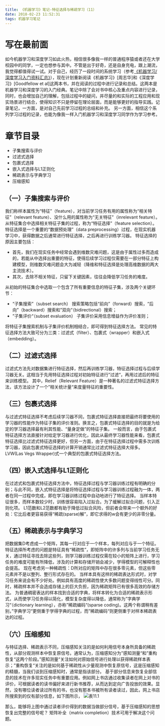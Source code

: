 ```yaml
---
title: 《机器学习》笔记-特征选择与稀疏学习（11）
date: 2018-02-23 11:52:31
tags: 机器学习笔记
---
```

# 写在最前面
如今机器学习和深度学习如此火热，相信很多像我一样的普通程序猿或者还在大学校园中的同学，一定也想参与其中。不管是出于好奇，还是自身充电，跟上潮流，我觉得都值得试一试。对于自己，经历了一段时间的系统学习（参考[《机器学习/深度学习入门资料汇总》](https://zhuanlan.zhihu.com/p/30980999)），现在计划重新阅读《机器学习》[周志华]和《深度学习》[Goodfellow et al]这两本书，并在阅读的过程中进行记录和总结。这两本是机器学习和深度学习的入门经典。笔记中除了会对书中核心及重点内容进行记录，同时，也会增加自己的理解，包括过程中的疑问，并尽量的和实际的工程应用和现实场景进行结合，使得知识不只是停留在理论层面，而是能够更好的指导实践。记录笔记，一方面，是对自己先前学习过程的总结和补充。 另一方面，相信这个系列学习过程的记录，也能为像我一样入门机器学习和深度学习同学作为学习参考。

# 章节目录
* 子集搜索与评价
* 过滤式选择
* 包裹式选择
* 嵌入式选择与L1正则化
* 稀疏表示与字典学习
* 压缩感知

## （一）子集搜索与评价
我们称样本属性为“特征”（feature），对当前学习任务有用的属性称为“相关特征”（relevant feature）、没什么用的属性称为“无关特征”（inrelevant feature）。从特征集合中选择相关特征子集的过程，称为“特征选择”（feature selection）。
特征选择是一个重要的“数据预处理”（data preprocessing）过程，在现实机器学习中，获得数据之后通常进行特征选择，之后再进行训练学习器。
特征选择的原因主要包括：
* 首先，我们在现实任务中经常会遇到维数灾难问题，这是由于属性过多而造成的，若能从中选择出重要的特征，使得后续学习过程仅需要在一部分特征上构建模型，则维数灾难问题会大为减轻（降维和特征选择是处理高维数据的两大主流技术）。
* 其次，去除不相关特征，只留下关键因素，往往会降低学习任务的难度。

从初始的特征集合中选取一个包含了所有重要信息的特征子集，涉及两个关键环节：
* “子集搜索”（subset search）
搜索策略包括“前向”（forward）搜索，“后向”（backward）搜索和”双向“（bidirectional）搜索；
* ”子集评价“（subset evaluation）
子集评价采用信息增益作为评价准则；

将特征子集搜索机制与子集评价机制相结合，即可得到特征选择方法。
常见的特征选择方法大致可分为三类：过滤式（filter）、包裹式（wrapper）和嵌入式（embedding）。

## （二）过滤式选择
过滤式方法先对数据集进行特征选择，然后再训练学习器，特征选择过程与后续学习器无关。这相当于先用特征选择过程对初始特征进行”过滤“，再用过滤后的特征来训练模型。
其中，Relief（Relevant Feature）是一种著名的过滤式特征选择方法，该方法设计了一个”相关统计量“来度量特征的重要性。

## （三）包裹式选择
与过滤式特征选择不考虑后续学习器不同，包裹式特征选择直接把最终将要使用的学习器的性能作为特征子集的评价准则。换言之，包裹式特征选择的目的就是为给定的学习器选择最有利其性能、“量身定做”的特征子集。
一般而言，由于包裹式特征选择方法直接针对给定学习器进行优化，因此从最终学习器性能来看，包裹式特征选择比过滤式特征选择更好，但另一方面，由于在特征选择过程中需多次训练学习器，因此包裹式特征选择的计算开销通常比过滤式特征选择大得多。
LVW(Las Vegs Wrapper)式一个典型的包裹式特征选择方法。

## （四）嵌入式选择与L1正则化
在过滤式和包裹式特征选择方法中，特征选择过程与学习器训练过程有明确的分别；与此不同，嵌入式特征选择是将特征选择过程与学习器训练过程融为一体，两者在同一过程中完成，即在学习器训练过程中自动地进行了特征选择。
当样本特征很多，而样本数较少时，训练很容易陷入过拟合。为了缓解过拟合问题，引入正则化项。
L1范数和L2范数都有助于降低过拟合风险，但前者会带来一个额外的好处：它比后者更容易获得“稀疏(sparse)解”，即它求得的w会有更少的非零分量。

## （五）稀疏表示与字典学习
把数据集D考虑成一个矩阵，其每一行对应于一个样本，每列对应与于一个特征。特征选择所考虑的问题是特征具有“稀疏性”，即矩阵中的许多列与当前学习任务无关，通过特征寻找去除这些列，则学习器训练过程仅需在较小的矩阵上进行，学习任务的难度可能有所降低，涉及的计算和存储开销会减少，学得模型的可解释性也会提高。
现在考虑另一种稀疏性：D所对应的矩阵中存在很多零元素，但这些零元素并不是以整列、整行形式存在的。
当样本具有这样的稀疏表达形式时，对学习任务来说会有不少好处。例如具有高度的稀疏性使大多数问题变得线性可分。同时，稀疏样本并不会造成存储上的巨大负担，因为稀疏矩阵已有很多高效的存储方法。
为普通稠密表达的样本找到合适的字典，将样本转化为合适的稀疏表示形式，从而使学习任务得以简化，模型复杂度得以降低，通常称为”字典学习“（dictionary learning），亦称”稀疏编码“(sparse coding)。这两个称谓稍有差别，”字典学习“更侧重于学得字典的过程，而”稀疏编码“则更侧重于对样本稀疏表达的过程。

## （六）压缩感知
与特征选择、稀疏表示不同，压缩感知关注的是如何利用信号本身所具备的稀疏性，从部分观测样本中恢复原信号。通常认为，压缩感知分为”感知测量“和”重构恢复“这两个阶段。”感知测量“关注如何对原始信号进行处理以获得稀疏样本表示；”重构恢复“关注的是如何基于稀疏性从少量观测中恢复原信号，这是压缩感知的精髓，当我们谈到压缩感知时，通常是指该部分。
基于部分信息来恢复全部信息的技术在许多现实任务中有重要应用。例如网上书店通过收集读者在网上对书的评价，可根据读者的读书偏好来进行新书推荐，从而达到定向广告投放的效果。显然，没有哪位读者读过所有的书，也没有那本书被所有读者读过，因此，网上书店所搜索到的仅有部分信息，如下图所示，
![表11.1](http://upload-images.jianshu.io/upload_images/4905018-20da5f23d9fdba8f.png?imageMogr2/auto-orient/strip%7CimageView2/2/w/1240)

那么，能够将上图中通过读者评价得到的数据当做部分信号，基于压缩感知的思想恢复出完整的信号呢？
矩阵补全（matrix completion）技术可用于解决这个问题。

